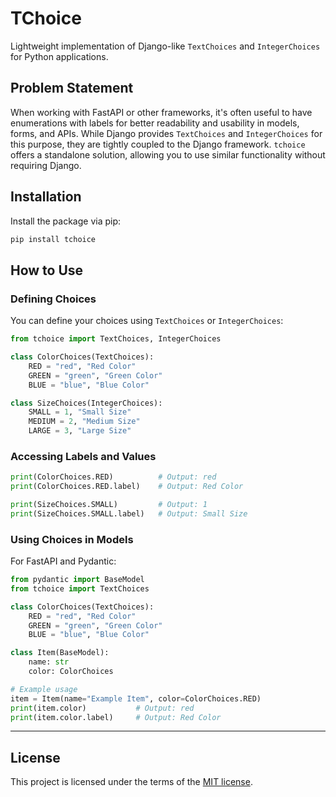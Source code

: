 # TChoice

Lightweight implementation of Django-like `TextChoices` and `IntegerChoices` 
for Python applications.

## Problem Statement

When working with FastAPI or other frameworks, it's often useful to have 
enumerations with labels for better readability and usability in models, 
forms, and APIs. While Django provides `TextChoices` and `IntegerChoices` 
for this purpose, they are tightly coupled to the Django framework. 
`tchoice` offers a standalone solution, allowing you to use similar 
functionality without requiring Django.

## Installation

Install the package via pip:

```bash
pip install tchoice
```

## How to Use

### Defining Choices
You can define your choices using `TextChoices` or `IntegerChoices`:

```python
from tchoice import TextChoices, IntegerChoices

class ColorChoices(TextChoices):
    RED = "red", "Red Color"
    GREEN = "green", "Green Color"
    BLUE = "blue", "Blue Color"

class SizeChoices(IntegerChoices):
    SMALL = 1, "Small Size"
    MEDIUM = 2, "Medium Size"
    LARGE = 3, "Large Size"
```

### Accessing Labels and Values

```python
print(ColorChoices.RED)          # Output: red
print(ColorChoices.RED.label)    # Output: Red Color

print(SizeChoices.SMALL)         # Output: 1
print(SizeChoices.SMALL.label)   # Output: Small Size
```

### Using Choices in Models

For FastAPI and Pydantic:

```python
from pydantic import BaseModel
from tchoice import TextChoices

class ColorChoices(TextChoices):
    RED = "red", "Red Color"
    GREEN = "green", "Green Color"
    BLUE = "blue", "Blue Color"

class Item(BaseModel):
    name: str
    color: ColorChoices

# Example usage
item = Item(name="Example Item", color=ColorChoices.RED)
print(item.color)           # Output: red
print(item.color.label)     # Output: Red Color
```

---

## License

This project is licensed under the terms of the [MIT license](https://github.com/ispaneli/tchoice/blob/master/LICENSE).


